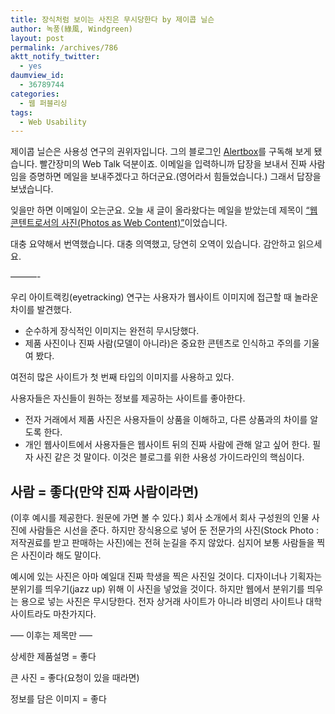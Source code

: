 ```yaml
---
title: 장식처럼 보이는 사진은 무시당한다 by 제이콥 닐슨
author: 녹풍(綠風, Windgreen)
layout: post
permalink: /archives/786
aktt_notify_twitter:
  - yes
daumview_id:
  - 36789744
categories:
  - 웹 퍼블리싱
tags:
  - Web Usability
---
```

제이콥 닐슨은 사용성 연구의 권위자입니다. 그의 블로그인 <a href="http://www.useit.com/alertbox/" target="_blank">Alertbox</a>를 구독해 보게 됐습니다. 빨간장미의 Web Talk 덕분이죠. 이메일을 입력하니까 답장을 보내서 진짜 사람임을 증명하면 메일을 보내주겠다고 하더군요.(영어라서 힘들었습니다.) 그래서 답장을 보냈습니다.

잊을만 하면 이메일이 오는군요. 오늘 새 글이 올라왔다는 메일을 받았는데 제목이 <a href="http://www.useit.com/alertbox/photo-content.html" target="_blank">&#8220;웹 콘텐트로서의 사진(Photos as Web Content)&#8221;</a>이었습니다.

대충 요약해서 번역했습니다. 대충 의역했고, 당연히 오역이 있습니다. 감안하고 읽으세요.

&#8212;&#8212;&#8212;-

우리 아이트랙킹(eyetracking) 연구는 사용자가 웹사이트 이미지에 접근할 때 놀라운 차이를 발견했다.

*   순수하게 장식적인 이미지는 완전히 무시당했다.
*   제품 사진이나 진짜 사람(모델이 아니라)은 중요한 콘텐츠로 인식하고 주의를 기울여 봤다.

여전히 많은 사이트가 첫 번째 타입의 이미지를 사용하고 있다.

사용자들은 자신들이 원하는 정보를 제공하는 사이트를 좋아한다.

*   전자 거래에서 제품 사진은 사용자들이 상품을 이해하고, 다른 상품과의 차이를 알도록 한다.
*   개인 웹사이트에서 사용자들은 웹사이트 뒤의 진짜 사람에 관해 알고 싶어 한다. 필자 사진 같은 것 말이다. 이것은 블로그를 위한 사용성 가이드라인의 핵심이다.

## 사람 = 좋다(만약 진짜 사람이라면)

(이후 예시를 제공한다. 원문에 가면 볼 수 있다.) 회사 소개에서 회사 구성원의 인물 사진에 사람들은 시선을 준다. 하지만 장식용으로 넣어 둔 전문가의 사진(Stock Photo : 저작권료를 받고 판매하는 사진)에는 전혀 눈길을 주지 않았다. 심지어 보통 사람들을 찍은 사진이라 해도 말이다.

예시에 있는 사진은 아마 예일대 진짜 학생을 찍은 사진일 것이다. 디자이너나 기획자는 분위기를 띄우기(jazz up) 위해 이 사진을 넣었을 것이다. 하지만 웹에서 분위기를 띄우는 용으로 넣는 사진은 무시당한다. 전자 상거래 사이트가 아니라 비영리 사이트나 대학 사이트라도 마찬가지다.

&#8212;&#8211; 이후는 제목만 &#8212;&#8211;

상세한 제품설명 = 좋다

큰 사진 = 좋다(요청이 있을 때라면)

정보를 담은 이미지 = 좋다